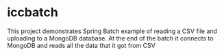 # iccbatch
This project demonstrates Spring Batch example of reading a CSV file and uploading to a MongoDB database. At the end of the batch it connects to MongoDB and reads all the data that it got from CSV
